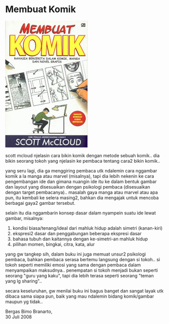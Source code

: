 # Membuat Komik

![Membuat Komik Scott McCloud Cover](../../img/cover-komik.jpg)

scott mcloud njelasin cara bikin komik dengan metode sebuah komik..
dia bikin seorang tokoh yang njelasin ke pembaca tentang cara2 bikin komik..

yang seru lagi, dia ga menggiring pembaca utk ndalemin cara nggambar komik a la manga atau marvel (misalnya), tapi dia lebih nekenin ke cara pengembangan ide dan gimana nuangin ide itu ke dalam bentuk gambar dan layout yang disesuaikan dengan psikologi pembaca (disesuaikan dengan target pembacanya).. masalah gaya manga atau marvel atau apa pun, itu kembali ke selera masing2, bahkan dia mengajak untuk mencoba berbagai gaya2 gambar tersebut.

selain itu dia nggambarin konsep dasar dalam nyampein suatu ide lewat gambar, misalnya:
1) kondisi biasa/tenang/ideal dari mahluk hidup adalah simetri (kanan-kiri)
2) ekspresi2 dasar dan penggabungan beberapa ekspresi dasar
3) bahasa tubuh dan kaitannya dengan ke-simetri-an mahluk hidup
4) pilihan momen, bingkai, citra, kata, alur

yang gw tangkep sih, dalam buku ini juga memuat unsur2 psikologi pembaca, bahkan pembaca serasa bertemu langsung dengan si tokoh.. si tokoh seperti memiliki emosi yang sama dengan pembaca dalam menyampaikan maksudnya.. penempatan si tokoh menjadi bukan seperti seorang "guru yang kaku", tapi dia lebih terasa seperti seorang "teman yang lg sharing"..

secara keseluruhan, gw menilai buku ini bagus banget dan sangat layak utk dibaca sama siapa pun, baik yang mau ndalemin bidang komik/gambar maupun yg tidak..

Bergas Bimo Branarto,  
30 Juli 2008